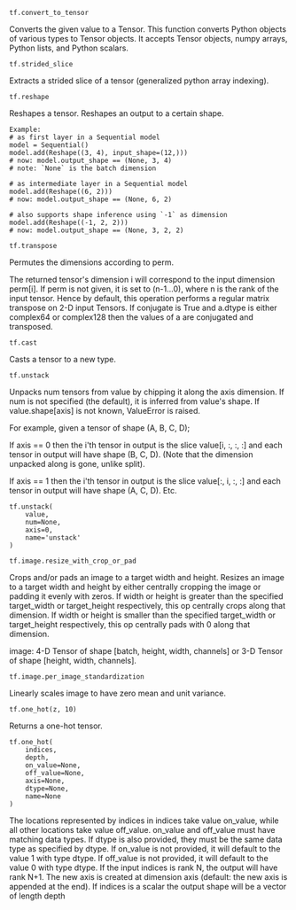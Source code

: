 `tf.convert_to_tensor`  

Converts the given value to a Tensor. This function converts Python objects of various types to Tensor objects. It accepts Tensor objects, numpy arrays, Python lists, and Python scalars.  

`tf.strided_slice`  

Extracts a strided slice of a tensor (generalized python array indexing).  

`tf.reshape`  

Reshapes a tensor. Reshapes an output to a certain shape.   

```
Example:
# as first layer in a Sequential model
model = Sequential()
model.add(Reshape((3, 4), input_shape=(12,)))
# now: model.output_shape == (None, 3, 4)
# note: `None` is the batch dimension

# as intermediate layer in a Sequential model
model.add(Reshape((6, 2)))
# now: model.output_shape == (None, 6, 2)

# also supports shape inference using `-1` as dimension
model.add(Reshape((-1, 2, 2)))
# now: model.output_shape == (None, 3, 2, 2)
```

`tf.transpose`  

Permutes the dimensions according to perm.  

The returned tensor's dimension i will correspond to the input dimension perm[i]. If perm is not given, it is set to (n-1...0), where n is the rank of the input tensor. Hence by default, this operation performs a regular matrix transpose on 2-D input Tensors. If conjugate is True and a.dtype is either complex64 or complex128 then the values of a are conjugated and transposed.  

`tf.cast`  

Casts a tensor to a new type.  


`tf.unstack`

Unpacks num tensors from value by chipping it along the axis dimension. If num is not specified (the default), it is inferred from value's shape. If value.shape[axis] is not known, ValueError is raised.  
  
For example, given a tensor of shape (A, B, C, D);  
  
If axis == 0 then the i'th tensor in output is the slice value[i, :, :, :] and each tensor in output will have shape (B, C, D). (Note that the dimension unpacked along is gone, unlike split).  
   
If axis == 1 then the i'th tensor in output is the slice value[:, i, :, :] and each tensor in output will have shape (A, C, D). Etc.  

```
tf.unstack(
    value,
    num=None,
    axis=0,
    name='unstack'
)
```


`tf.image.resize_with_crop_or_pad`  

Crops and/or pads an image to a target width and height. Resizes an image to a target width and height by either centrally cropping the image or padding it evenly with zeros. If width or height is greater than the specified target_width or target_height respectively, this op centrally crops along that dimension. If width or height is smaller than the specified target_width or target_height respectively, this op centrally pads with 0 along that dimension.

image: 4-D Tensor of shape [batch, height, width, channels] or 3-D Tensor of shape [height, width, channels].  

`tf.image.per_image_standardization`  

Linearly scales image to have zero mean and unit variance.

`tf.one_hot(z, 10)`  

Returns a one-hot tensor. 

```
tf.one_hot(
    indices,
    depth,
    on_value=None,
    off_value=None,
    axis=None,
    dtype=None,
    name=None
)
```

The locations represented by indices in indices take value on_value, while all other locations take value off_value. on_value and off_value must have matching data types. If dtype is also provided, they must be the same data type as specified by dtype. If on_value is not provided, it will default to the value 1 with type dtype. If off_value is not provided, it will default to the value 0 with type dtype. If the input indices is rank N, the output will have rank N+1. The new axis is created at dimension axis (default: the new axis is appended at the end). If indices is a scalar the output shape will be a vector of length depth

